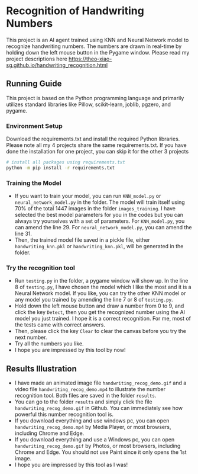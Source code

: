 # Recognition of Handwriting Numbers

This project is an AI agent trained using KNN and Neural Network model to recognize handwriting numbers. The numbers are drawn in real-time by holding down the left mouse button in the Pygame window. 
Please read my project descriptions here https://theo-xiao-sg.github.io/handwriting_recognition.html

## Running Guide

This project is based on the Python programming language and primarily utilizes standard libraries like Pillow, scikit-learn, joblib, pgzero, and pygame.

### Environment Setup

Download the requirements.txt and install the required Python libraries. Please note all my 4 projects share the same requirements.txt. If you have done the installation for one project, you can skip it for the other 3 projects

```bash
# install all packages using requirements.txt
python -m pip install -r requirements.txt
```

### Training the Model

* If you want to train your model, you can run `KNN_model.py` or `neural_network_model.py` in the folder. The model will train itself using 70% of the total 1447 images in the folder `images_training`. I have selected the best model parameters for you in the codes but you can always try yourselves with a set of parameters. For `KNN_model.py`, you can amend the line 29. For `neural_network_model.py`, you can amend the line 31.
* Then, the trained model file saved in a pickle file, either `handwriting_knn.pkl` or `handwriting_knn.pkl`, will be generated in the folder.

### Try the recognition tool

* Run `testing.py` in the folder, a pygame window will show up. In the line 8 of `testing.py`, I have chosen the model which I like the most and it is a Neural Network model. If you like, you can try the other KNN model or any model you trained by amending the line 7 or 8 of `testing.py`.
* Hold down the left mouse button and draw a number from 0 to 9, and click the key `Detect`, then you get the recognized number using the AI model you just trained. I hope it is a correct recognition. For me, most of the tests came with correct answers. 
* Then, please click the key `Clear` to clear the canvas before you try the next number.
* Try all the numbers you like.
* I hope you are impressed by this tool by now!

## Results Illustration

* I have made an animated image file `handwriting_recog_demo.gif` and a video file `handwriting_recog_demo.mp4` to illustrate the number recognition tool. Both files are saved in the folder `results`.
* You can go to the folder `results` and simply click the file `handwriting_recog_demo.gif` in Github. You can immediately see how powerful this number recognition tool is.
* If you download everything and use windows pc, you can open `handwriting_recog_demo.mp4` by Media Player, or most browsers, including Chrome and Edge.
* If you download everything and use a Windows pc, you can open `handwriting_recog_demo.gif` by Photos, or most browsers, including Chrome and Edge. You should not use Paint since it only opens the 1st image.
* I hope you are impressed by this tool as I was!
